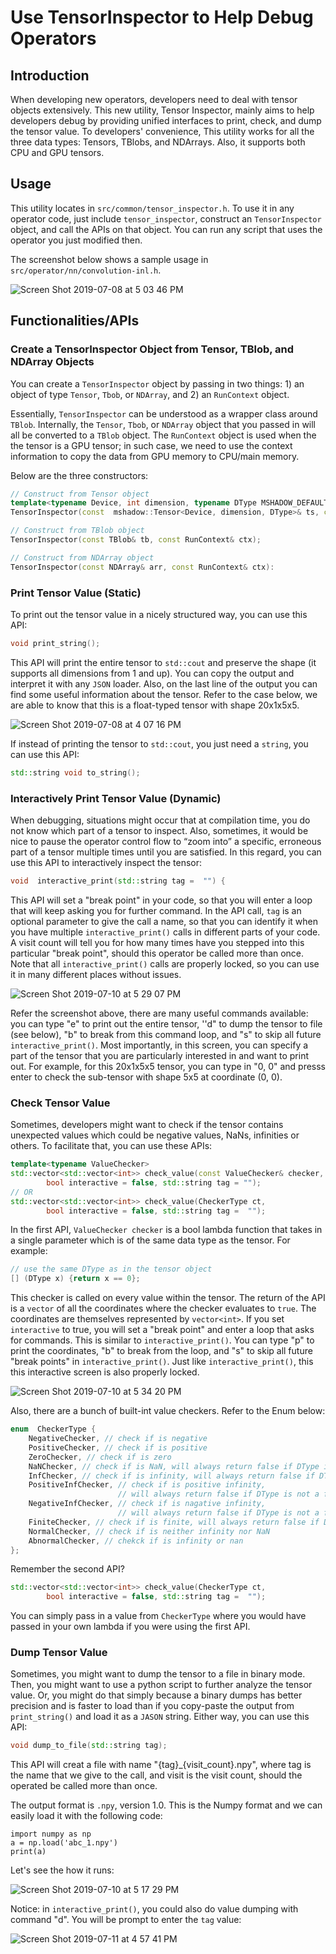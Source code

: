 <!--- Licensed to the Apache Software Foundation (ASF) under one -->
<!--- or more contributor license agreements.  See the NOTICE file -->
<!--- distributed with this work for additional information -->
<!--- regarding copyright ownership.  The ASF licenses this file -->
<!--- to you under the Apache License, Version 2.0 (the -->
<!--- "License"); you may not use this file except in compliance -->
<!--- with the License.  You may obtain a copy of the License at -->
<!---   http://www.apache.org/licenses/LICENSE-2.0 -->
<!--- Unless required by applicable law or agreed to in writing, -->
<!--- software distributed under the License is distributed on an -->
<!--- "AS IS" BASIS, WITHOUT WARRANTIES OR CONDITIONS OF ANY -->
<!--- KIND, either express or implied.  See the License for the -->
<!--- specific language governing permissions and limitations -->
<!--- under the License. -->

# Use TensorInspector to Help Debug Operators

## Introduction

When developing new operators, developers need to deal with tensor objects extensively. This new utility, Tensor Inspector, mainly aims to help developers debug by providing unified interfaces to print, check, and dump the tensor value. To developers' convenience, This utility works for all the three data types: Tensors, TBlobs, and NDArrays. Also, it supports both CPU and GPU tensors.


## Usage 

This utility locates in `src/common/tensor_inspector.h`. To use it in any operator code, just include `tensor_inspector`, construct an `TensorInspector` object, and call the APIs on that object. You can run any script that uses the operator you just modified then.

The screenshot below shows a sample usage in `src/operator/nn/convolution-inl.h`.

![Screen Shot 2019-07-08 at 5 03 46 PM](https://user-images.githubusercontent.com/16669457/60850062-68690e00-a1a2-11e9-8268-033edde17aa4.png)


## Functionalities/APIs

### Create a TensorInspector Object from Tensor, TBlob, and NDArray Objects

You can create a `TensorInspector` object by passing in two things: 1) an object of type `Tensor`, `Tbob`, or `NDArray`, and 2) an `RunContext` object.

Essentially, `TensorInspector` can be understood as a wrapper class around `TBlob`. Internally, the `Tensor`, `Tbob`, or `NDArray` object that you passed in will all be converted to a `TBlob` object. The `RunContext` object is used when the the tensor is a GPU tensor; in such case, we need to use the context information to copy the data from GPU memory to CPU/main memory.

Below are the three constructors:

```c++
// Construct from Tensor object
template<typename Device, int dimension, typename DType MSHADOW_DEFAULT_DTYPE>
TensorInspector(const  mshadow::Tensor<Device, dimension, DType>& ts, const RunContext& ctx);

// Construct from TBlob object
TensorInspector(const TBlob& tb, const RunContext& ctx);

// Construct from NDArray object
TensorInspector(const NDArray& arr, const RunContext& ctx):
```

### Print Tensor Value (Static) 

To print out the tensor value in a nicely structured way,  you can use this API:

```c++
void print_string();
```

This API will print the entire tensor to `std::cout` and preserve the shape (it supports all dimensions from 1 and up). You can copy the output and interpret it with any `JSON` loader. Also, on the last line of the output you can find some useful information about the tensor. Refer to the case below, we are able to know that this is a float-typed tensor with shape 20x1x5x5.

![Screen Shot 2019-07-08 at 4 07 16 PM](https://user-images.githubusercontent.com/16669457/60848554-d8c06100-a19b-11e9-9fe0-23e79a7a371a.png)

If instead of printing the tensor to `std::cout`, you just need a `string`, you can use this API:
```c++
std::string void to_string();
```

### Interactively Print Tensor Value (Dynamic) 

When debugging, situations might occur that at compilation time, you do not know which part of a tensor to inspect. Also, sometimes, it would be nice to pause the operator control flow to “zoom into” a specific, erroneous part of a tensor multiple times until you are satisfied. In this regard, you can use this API to interactively inspect the tensor:

```c++
void  interactive_print(std::string tag =  "") {
```

This API will set a "break point" in your code, so that you will enter a loop that will keep asking you for further command. In the API call, `tag` is an optional parameter to give the call a name, so that you can identify it when you have multiple `interactive_print()` calls in different parts of your code. A visit count will tell you for how many times have you stepped into this particular "break point", should this operator be called more than once. Note that all `interactive_print()` calls are properly locked, so you can use it in many different places without issues.

![Screen Shot 2019-07-10 at 5 29 07 PM](https://user-images.githubusercontent.com/16669457/61013632-5325e800-a338-11e9-90e6-607f17d81495.png)

Refer the screenshot above, there are many useful commands available: you can type "e" to print out the entire tensor, ''d" to dump the tensor to file (see below), "b" to break from this command loop, and "s" to skip all future `interactive_print()`. Most importantly, in this screen, you can specify a part of the tensor that you are particularly interested in and want to print out. For example, for this 20x1x5x5 tensor, you can type in "0, 0" and presss enter to check the sub-tensor with shape 5x5 at coordinate (0, 0). 

### Check Tensor Value

Sometimes, developers might want to check if the tensor contains unexpected values which could be negative values, NaNs, infinities or others. To facilitate that, you can use these APIs:

```c++
template<typename ValueChecker>
std::vector<std::vector<int>> check_value(const ValueChecker& checker,
		bool interactive = false, std::string tag = "");
// OR
std::vector<std::vector<int>> check_value(CheckerType ct,
		bool interactive = false, std::string tag =  "");
```

In the first API, `ValueChecker checker` is a bool lambda function that takes in a single parameter which is of the same data type as the tensor.  For example:

```c++
// use the same DType as in the tensor object
[] (DType x) {return x == 0};
```

This checker is called on every value within the tensor. The return of the API is a `vector` of all the coordinates where the checker evaluates to `true`. The coordinates are themselves represented by `vector<int>`. If you set `interactive` to true, you will set a "break point" and enter a loop that asks for commands. This is similar to `interactive_print()`. You can type "p" to print the coordinates, "b" to break from the loop, and "s" to skip all future "break points" in `interactive_print()`.  Just like `interactive_print()`, this this interactive screen is also properly locked.

![Screen Shot 2019-07-10 at 5 34 20 PM](https://user-images.githubusercontent.com/16669457/61013773-fe36a180-a338-11e9-9a2b-5f11ccc7afa7.png)

Also, there are a bunch of built-int value checkers. Refer to the Enum below:

```c++
enum  CheckerType {
	NegativeChecker, // check if is negative
	PositiveChecker, // check if is positive
	ZeroChecker, // check if is zero
	NaNChecker, // check if is NaN, will always return false if DType is not a float type
	InfChecker, // check if is infinity, will always return false if DType is not a float type
	PositiveInfChecker, // check if is positive infinity,
						// will always return false if DType is not a float type
	NegativeInfChecker, // check if is nagative infinity,
						// will always return false if DType is not a float type
	FiniteChecker, // check if is finite, will always return false if DType is not a float type
	NormalChecker, // check if is neither infinity nor NaN
	AbnormalChecker, // chekck if is infinity or nan
};
```

Remember the second API?

```c++
std::vector<std::vector<int>> check_value(CheckerType ct,
		bool interactive = false, std::string tag =  "");
```

You can simply pass in a value from `CheckerType` where you would have passed in your own lambda if you were using the first API.

### Dump Tensor Value

Sometimes, you might want to dump the tensor to a file in binary mode. Then, you might want to use a python script to further analyze the tensor value.  Or, you might do that simply because a binary dumps has better precision and is faster to load than if you copy-paste the output from `print_string()` and load it as a `JASON` string. Either way, you can use this API:

```c++
void dump_to_file(std::string tag);
```

This API will creat a file with name  "{tag}_{visit_count}.npy", where tag is the name that we give to the call, and visit is the visit count, should the operated be called more than once.

The output format is `.npy`, version 1.0. This is the Numpy format and we can easily load it with the following code:

```
import numpy as np
a = np.load('abc_1.npy')
print(a)
```

Let's see the how it runs:

![Screen Shot 2019-07-10 at 5 17 29 PM](https://user-images.githubusercontent.com/16669457/61013259-cc244000-a336-11e9-8564-a018041634f6.png)

Notice: in `interactive_print()`, you could also do value dumping with command "d". You will be prompt to enter the `tag` value:

![Screen Shot 2019-07-11 at 4 57 41 PM](https://user-images.githubusercontent.com/16669457/61092906-0f48e680-a3fd-11e9-8251-c4371cdd00ad.png)



